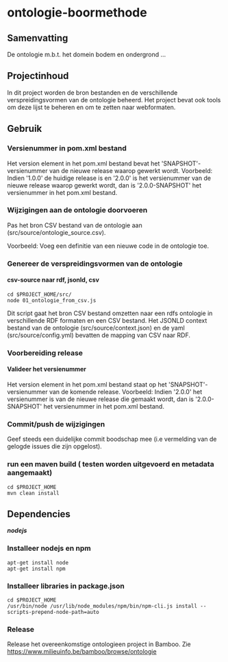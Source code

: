 # ontologie-boormethode

## Samenvatting

De ontologie m.b.t. het domein bodem en ondergrond ...


## Projectinhoud
In dit project worden de bron bestanden en de verschillende verspreidingsvormen van de ontologie beheerd.
Het project bevat ook tools om deze lijst te beheren en om te zetten naar webformaten.

## Gebruik

### Versienummer in pom.xml bestand
Het version element in het pom.xml bestand bevat het 'SNAPSHOT'-versienummer van de nieuwe release waarop gewerkt wordt.
Voorbeeld: Indien '1.0.0' de huidige release is en '2.0.0' is het versienummer van de nieuwe release waarop gewerkt wordt, dan is '2.0.0-SNAPSHOT' het versienummer in het pom.xml bestand.
### Wijzigingen aan de ontologie doorvoeren
Pas het bron CSV bestand van de ontologie aan (src/source/ontologie_source.csv).

Voorbeeld: Voeg een definitie van een nieuwe code in de ontologie toe.

### Genereer de verspreidingsvormen van de ontologie

#### csv-source naar rdf, jsonld, csv

```
cd $PROJECT_HOME/src/
node 01_ontologie_from_csv.js
```

Dit script gaat het bron CSV bestand omzetten naar een rdfs ontologie in verschillende RDF formaten en een CSV bestand.
Het JSONLD context bestand van de ontologie (src/source/context.json) en de yaml (src/source/config.yml) bevatten de mapping van CSV naar RDF.

### Voorbereiding release
#### Valideer het versienummer
Het version element in het pom.xml bestand staat op het 'SNAPSHOT'-versienummer van de komende release.
Voorbeeld: Indien '2.0.0' het versienummer is van de nieuwe release die gemaakt wordt, dan is '2.0.0-SNAPSHOT' het versienummer in het pom.xml bestand.

### Commit/push de wijzigingen
Geef steeds een duidelijke commit boodschap mee (i.e vermelding van de gelogde issues die zijn opgelost).


### run een maven build ( testen worden uitgevoerd en metadata aangemaakt)
```
cd $PROJECT_HOME
mvn clean install
```

## Dependencies

**_nodejs_**

### Installeer nodejs en npm
```
apt-get install node
apt-get install npm
```

### Installeer libraries in package.json
```
cd $PROJECT_HOME
/usr/bin/node /usr/lib/node_modules/npm/bin/npm-cli.js install --scripts-prepend-node-path=auto
```

### Release
Release het overeenkomstige ontologieen project in Bamboo. Zie https://www.milieuinfo.be/bamboo/browse/ontologie


